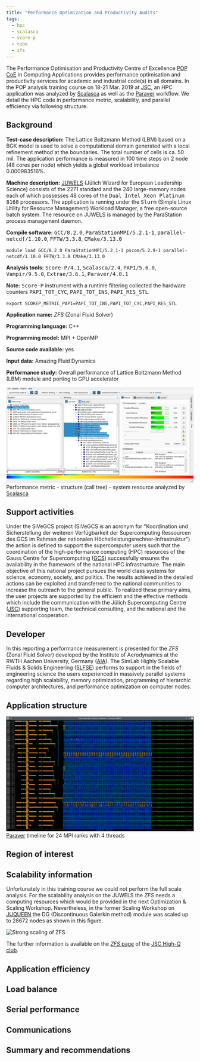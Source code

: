 ```yaml
---
title: "Performance Optimization and Productivity Audits"
tags:
  - hpc
  - scalasca
  - score-p
  - cube
  - zfs
---
```


The Performance Optimisation and Productivity Centre of Excellence [POP CoE](https://pop-coe.eu/ "POP Webpage") in Computing Applications provides performance optimisation and productivity services for academic and industrial code(s) in all domains. In the POP analysis training course on 18-21 Mar. 2019 at [JSC](http://www.fz-juelich.de/ias/jsc/EN/Home/home_node.html "Jülich Supercomputing Centre"), an HPC application was analyzed by [Scalasca](http://www.scalasca.org/ "Scalasca") as well as the [Paraver](https://tools.bsc.es/paraver "Paraver") workflow. We detail the HPC code in performance metric, scalability, and parallel efficiency via following structure.

## Background

__Test-case description:__ The Lattice Boltzmann Method (LBM) based on a BGK model is used to solve a computational domain generated with a local refinement method at the boundaries. The total number of cells is ca. 50 mil. The application performance is measured in 100 time steps on 2 node (48 cores per node) which yields a global workload imbalance 0.000983516%.

__Machine description:__ 
[JUWELS](http://www.fz-juelich.de/ias/jsc/EN/Expertise/Supercomputers/JUWELS/JUWELS_node.html "JUWELS")
(Jülich Wizard for European Leadership Science)
consists of the 2271 standard and the 240 large-memory nodes
each of which possesses 48 cores of the <font face="monospace">Dual Intel Xeon Platinum 8168</font> processors. The
application is running under the <font face="monospace">Slurm</font> (Simple Linux Utility for Resource Management) Workload
Manager, a free open-source batch system. The resource on JUWELS is managed by the ParaStation
process management daemon.

__Compile software:__ <font face="monospace">GCC/8.2.0</font>, <font face="monospace">ParaStationMPI/5.2.1-1</font>, <font face="monospace">parallel-netcdf/1.10.0</font>, <font face="monospace">FFTW/3.3.8</font>, <font face="monospace">CMake/3.13.0</font>

```shell
module load GCC/8.2.0 ParaStationMPI/5.2.1-1 pscom/5.2.9-1 parallel-netcdf/1.10.0 FFTW/3.3.8 CMake/3.13.0
```

__Analysis tools:__ <font face="monospace">Score-P/4.1</font>, <font face="monospace">Scalasca/2.4</font>, <font face="monospace">PAPI/5.6.0</font>, <font face="monospace">Vampir/9.5.0</font>, <font face="monospace">Extrae/3.6.1</font>, <font face="monospace">Paraver/4.8.1</font>

__Note:__ <font face="monospace">Score-P</font> instrument with a runtime filtering collected the hardware counters <font face="monospace">PAPI_TOT_CYC</font>, <font face="monospace">PAPI_TOT_INS</font>, <font face="monospace">PAPI_RES_STL</font>.

```shell
export SCOREP_METRIC_PAPI=PAPI_TOT_INS,PAPI_TOT_CYC,PAPI_RES_STL
```

__Application name:__ _ZFS_ (Zonal Fluid Solver)

__Programming language:__ C++

__Programming model:__ MPI + OpenMP

__Source code available:__ yes

__Input data:__ Amazing Fluid Dynamics

__Performance study:__ Overall performance of Lattice Boltzmann Method (LBM) module and porting to GPU accelerator


![A code profile instrumented by Score-P is presented by Cube](/assets/images/cube_zfs_1.png "Performance report presented by Cube")
Performance metric - structure (call tree) - system resource analyzed by [Scalasca](http://www.scalasca.org/ "Scalasca")


## Support activities
Under the SiVeGCS project (SiVeGCS is an acronym for "Koordination und Sicherstellung der
weiteren Verfügbarkeit der Supercomputing Ressourcen des GCS im Rahmen der nationalen
Höchstleistungsrechner-Infrastruktur") the action is defined to support the supercomputer
users such that the coordination of the high-performance computing (HPC) resources of the
Gauss Centre for Supercomputing ([GCS](http://www.gauss-centre.eu)) successfully ensures the availability in the
framework of the national HPC infrastructure. The main objective of this national project
pursues the world class systems for science, economy, society, and politics. The results
achieved in the detailed actions can be exploited and transferred to the national
communities to increase the outreach to the general public. To realized these primary aims,
the user projects are supported by the efficient and the effective
methods which include the communication with the Jülich Supercomputing Centre ([JSC](http://www.fz-juelich.de/ias/jsc/EN/Home/home_node.html))
supporting team, the technical consulting, and the national and the international cooperation.

## Developer
In this reporting a performance measurement is presented for the _ZFS_ (Zonal Fluid
Solver) developed by the Institute of Aerodynamics at the RWTH Aachen University, Germany ([AIA](http://www.aia.rwth-aachen.de/)).
The SimLab Highly Scalable Fluids & Solids Engineering ([SLFSE](https://www.jara.org/en/fluids-solids-engineering)) performs to support in the fields of engineering science the users experienced in massively parallel systems regarding high scalability, memory optimization, programming of hierarchic computer architectures, and performance optimization on computer nodes.

## Application structure

![Paraver timeline](/assets/images/paraver_zfs_1.png "Paraver timeline")
[Paraver](https://tools.bsc.es/paraver "Paraver") timeline for 24 MPI ranks with 4 threads

## Region of interest

## Scalability information
Unfortunately in this training course we could not perform the full scale analysis. For the scalability analysis on the JUWELS the _ZFS_ needs a computing resources which would be provided in the next Optimization & Scaling Workshop. Nevertheless, in the former Scaling Workshop on [JUQUEEN](http://www.fz-juelich.de/ias/jsc/EN/Expertise/Supercomputers/JUQUEEN/JUQUEEN_node.html "JUQUEEN system") the DG (Discontinuous Galerkin method) module was scaled up to 28672 nodes as shown in this figure.

![Strong scaling of _ZFS_](http://www.fz-juelich.de/ias/jsc/EN/Expertise/High-Q-Club/ZFS/scalingplot.png?__blob=poster)

The further information is available on the [_ZFS_ page](http://www.fz-juelich.de/ias/jsc/EN/Expertise/High-Q-Club/ZFS/_node.html "ZFS on JUQUEEN") of the [JSC High-Q club](http://www.fz-juelich.de/ias/jsc/EN/Expertise/High-Q-Club/_node.html "High-Q Club").

## Application efficiency

## Load balance

## Serial performance

## Communications

## Summary and recommendations
